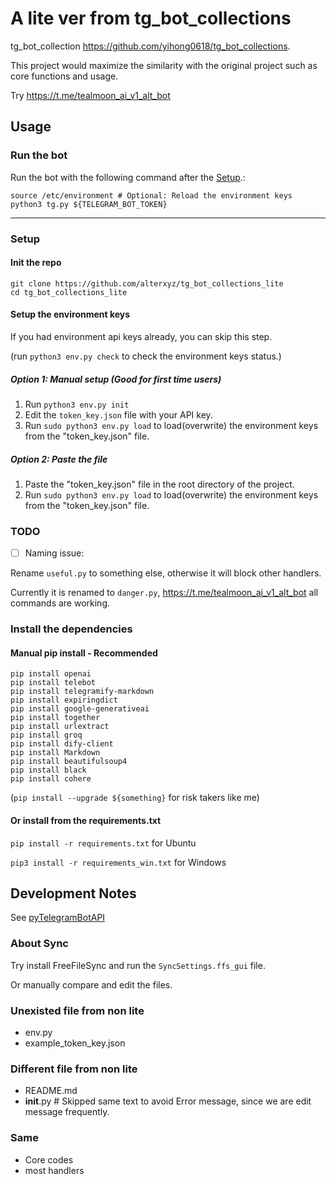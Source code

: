 # A lite ver from tg_bot_collections

tg_bot_collection <https://github.com/yihong0618/tg_bot_collections>.

This project would maximize the similarity with the original project such as core functions and usage.

Try <https://t.me/tealmoon_ai_v1_alt_bot>

## Usage

### Run the bot

Run the bot with the following command after the [Setup](#setup).:

```shell
source /etc/environment # Optional: Reload the environment keys
python3 tg.py ${TELEGRAM_BOT_TOKEN}
```

---

### Setup

#### Init the repo

```shell
git clone https://github.com/alterxyz/tg_bot_collections_lite
cd tg_bot_collections_lite

```

#### Setup the environment keys

If you had environment api keys already, you can skip this step.

(run `python3 env.py check` to check the environment keys status.)

##### Option 1: Manual setup (Good for first time users)

1. Run `python3 env.py init`
2. Edit the `token_key.json` file with your API key.
3. Run `sudo python3 env.py load` to load(overwrite) the environment keys from the "token_key.json" file.

##### Option 2: Paste the file

1. Paste the "token_key.json" file in the root directory of the project.
2. Run `sudo python3 env.py load` to load(overwrite) the environment keys from the "token_key.json" file.

### TODO

- [ ] Naming issue:

Rename `useful.py` to something else, otherwise it will block other handlers.

Currently it is renamed to `danger.py`, <https://t.me/tealmoon_ai_v1_alt_bot> all commands are working.

### Install the dependencies

#### Manual pip install - Recommended

```shell
pip install openai
pip install telebot
pip install telegramify-markdown
pip install expiringdict
pip install google-generativeai
pip install together
pip install urlextract
pip install groq
pip install dify-client
pip install Markdown
pip install beautifulsoup4
pip install black
pip install cohere
```

(`pip install --upgrade ${something}` for risk takers like me)

#### Or install from the requirements.txt

`pip install -r requirements.txt` for Ubuntu

`pip3 install -r requirements_win.txt` for Windows

## Development Notes

See [pyTelegramBotAPI](https://github.com/eternnoir/pyTelegramBotAPI)

### About Sync

Try install FreeFileSync and run the `SyncSettings.ffs_gui` file.

Or manually compare and edit the files.

### Unexisted file from non lite

- env.py
- example_token_key.json

### Different file from non lite

- README.md
- __init__.py # Skipped same text to avoid Error message, since we are edit message frequently.

### Same

- Core codes
- most handlers
